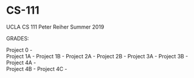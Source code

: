 # CS-111
UCLA CS 111 Peter Reiher Summer 2019


GRADES:

Project 0   -  
Project 1A  -
Project 1B  - 
Project 2A  - 
Project 2B  -
Project 3A  - 
Project 3B  -
Project 4A  -  
Project 4B  - 
Project 4C  - 

